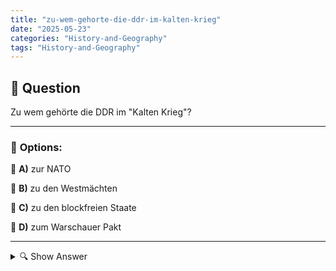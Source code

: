 ```yaml
---
title: "zu-wem-gehorte-die-ddr-im-kalten-krieg"
date: "2025-05-23"
categories: "History-and-Geography"
tags: "History-and-Geography"
---
```


## 📌 **Question**

Zu wem gehörte die DDR im "Kalten Krieg"?



---

### 📝 **Options:**

🔘 **A)** zur NATO

🔘 **B)** zu den Westmächten

🔘 **C)** zu den blockfreien Staate

🔘 **D)** zum Warschauer Pakt

---

<details>
  <summary>🔍 Show Answer</summary>

  <p>
💡  <b>Correct Answer:</b>  d
  </p>
  <p>
    📖<b>Explanation:</b>
    Im "Kalten Krieg" war die Welt in zwei Hauptblöcke geteilt: den Westen, angeführt von den USA und den NATO-Staaten, und den Osten, dominiert von der Sowjetunion und ihren Verbündeten. Die DDR (Deutsche Demokratische Republik) entstand 1949 aus der sowjetischen Besatzungszone in Deutschland und wurde ein sozialistischer Staat. Politisch und militärisch war die DDR eng mit der Sowjetunion und dem Ostblock verbunden. Diese Länder schlossen sich im Warschauer Pakt zusammen, einem militärischen Bündnis als Gegenstück zur NATO. Die DDR gehörte definitiv nicht zu den Westmächten oder den blockfreien Staaten.
  </p>
</details>
